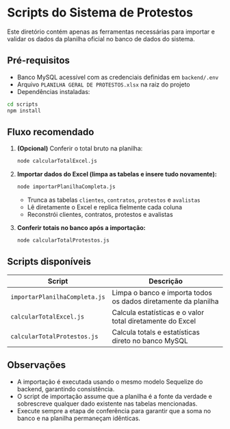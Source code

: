 # Scripts do Sistema de Protestos

Este diretório contém apenas as ferramentas necessárias para importar e validar os dados da planilha oficial no banco de dados do sistema.

## Pré-requisitos

- Banco MySQL acessível com as credenciais definidas em `backend/.env`
- Arquivo `PLANILHA GERAL DE PROTESTOS.xlsx` na raiz do projeto
- Dependências instaladas:

```bash
cd scripts
npm install
```

## Fluxo recomendado

1. **(Opcional)** Conferir o total bruto na planilha:

   ```bash
   node calcularTotalExcel.js
   ```

2. **Importar dados do Excel (limpa as tabelas e insere tudo novamente):**

   ```bash
   node importarPlanilhaCompleta.js
   ```

   - Trunca as tabelas `clientes`, `contratos`, `protestos` e `avalistas`
   - Lê diretamente o Excel e replica fielmente cada coluna
   - Reconstrói clientes, contratos, protestos e avalistas

3. **Conferir totais no banco após a importação:**

   ```bash
   node calcularTotalProtestos.js
   ```

## Scripts disponíveis

| Script                       | Descrição                                                     |
|-----------------------------|----------------------------------------------------------------|
| `importarPlanilhaCompleta.js` | Limpa o banco e importa todos os dados diretamente da planilha |
| `calcularTotalExcel.js`       | Calcula estatísticas e o valor total diretamente do Excel       |
| `calcularTotalProtestos.js`   | Calcula totals e estatísticas direto no banco MySQL             |

## Observações

- A importação é executada usando o mesmo modelo Sequelize do backend, garantindo consistência.
- O script de importação assume que a planilha é a fonte da verdade e sobrescreve qualquer dado existente nas tabelas mencionadas.
- Execute sempre a etapa de conferência para garantir que a soma no banco e na planilha permaneçam idênticas.
